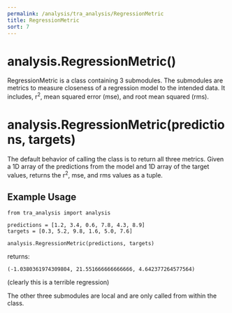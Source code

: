 ```yaml
---
permalink: /analysis/tra_analysis/RegressionMetric
title: RegressionMetric
sort: 7
---
```


# analysis.RegressionMetric()

RegressionMetric is a class containing 3 submodules. The submodules are metrics to measure closeness of a regression model to the intended data. It includes, r<sup>2</sup>, mean squared error (mse), and root mean squared (rms).

# analysis.RegressionMetric(predictions, targets)

The default behavior of calling the class is to return all three metrics. Given a 1D array of the predictions from the model and 1D array of the target values, returns the r<sup>2</sup>, mse, and rms values as a tuple.

## Example Usage
```
from tra_analysis import analysis

predictions = [1.2, 3.4, 0.6, 7.8, 4.3, 8.9]
targets = [0.3, 5.2, 9.8, 1.6, 5.0, 7.6]

analysis.RegressionMetric(predictions, targets)
```
returns:
```
(-1.0380361974309804, 21.551666666666666, 4.642377264577564)
```
(clearly this is a terrible regression)

The other three submodules are local and are only called from within the class.